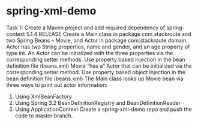 # spring-xml-demo


Task 1: Create a Maven project and add required dependency of spring-context 5.1.4.RELEASE 
Create a Main class in package com.stackroute and two Spring Beans – Movie, and Actor in package com.stackroute.domain. Actor has two String properties, name and gender, and an age property of type int. An Actor can be initialized with the three properties via the corresponding setter methods. Use property based injection in the bean definition file (beans.xml) Movie “has a” Actor that can be initialized via the corresponding setter method. Use property based object injection in the bean definition file (beans.xml) The Main class looks up Movie bean via three ways to print out actor information:

1. Using XmlBeanFactory
2. Using Spring 3.2 BeanDefinitionRegistry and BeanDefinitionReader
3. Using ApplicationContext Create a spring-xml-demo repo and push the code to master branch.
